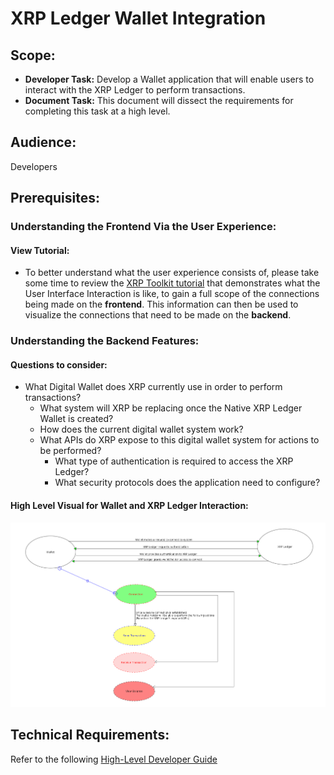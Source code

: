 # XRP Ledger Wallet Integration

## Scope:
* **Developer Task:** Develop a Wallet application that will enable users to interact with the XRP Ledger to perform transactions.
* **Document Task:** This document will dissect the requirements for completing this task at a high level.

## Audience:
Developers


        

## Prerequisites:

### Understanding the Frontend Via the User Experience:
#### View Tutorial:
* To better understand what the user experience consists of, please take some time to review the [XRP Toolkit tutorial](https://docs.xrptoolkit.com/user-interface-overview) that demonstrates what the 
User Interface Interaction is like, to gain a full scope of the connections being made on the **frontend**. This information can then be used to visualize the connections that need to be made on the **backend**.

### Understanding the Backend Features:
#### Questions to consider:

* What Digital Wallet does XRP currently use in order to perform transactions?
    * What system will XRP be replacing once the Native XRP Ledger Wallet is created?  
    * How does the current digital wallet system work?  
    * What APIs do XRP expose to this digital wallet system for actions to be performed?    
        * What type of authentication is required to access the XRP Ledger?
        * What security protocols does the application need to configure?
    
#### High Level Visual for Wallet and XRP Ledger Interaction:

![alt text](/XRP-Ledger-Wallet-Documentation/resources/visuals/high-level-ledger-interaction.png "High Level Visual Concept")
    

## Technical Requirements:
Refer to the following [High-Level Developer Guide](concepts/high-level-developer-guide.md)




